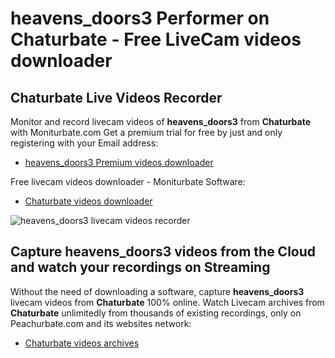 # heavens_doors3 Performer on Chaturbate - Free LiveCam videos downloader

## Chaturbate Live Videos Recorder

Monitor and record livecam videos of **heavens_doors3** from **Chaturbate** with Moniturbate.com
Get a premium trial for free by just and only registering with your Email address:
* [heavens_doors3 Premium videos downloader](https://moniturbate.com/request-demo-licence-key.html)

Free livecam videos downloader - Moniturbate Software:
* [Chaturbate videos downloader](https://moniturbate.com/moniturbate-download-software.html)

![heavens_doors3 livecam videos recorder](https://peachurnet.com/templates/moniturbate-software.png)


## Capture heavens_doors3 videos from the Cloud and watch your recordings on Streaming

Without the need of downloading a software, capture **heavens_doors3** livecam videos from **Chaturbate** 100% online.
Watch Livecam archives from **Chaturbate** unlimitedly from thousands of existing recordings, only on Peachurbate.com and its websites network:
* [Chaturbate videos archives](https://peachurnet.com/)